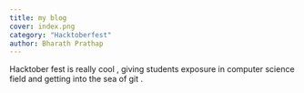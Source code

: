 ```yaml
---
title: my blog
cover: index.png
category: "Hacktoberfest"
author: Bharath Prathap
---
```


Hacktober fest is really cool , giving students exposure in computer science field and getting into the sea of git .

